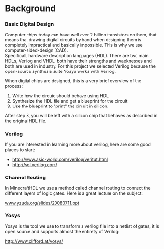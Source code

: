 # Background
### Basic Digital Design
Computer chips today can have well over 2 billion transistors on them, that means that drawing digital circuits by hand when designing them is completely impractical and basically impossible. This is why we use computer-aided-design (CAD).  
Specificall, hardware description languages (HDL). There are two main HDLs, Verilog and VHDL; both have their strengths and waeknesses and both are used in industry. For this project we selected Verilog because the open-source synthesis suite Yosys works with Verilog.

When digital chips are designed, this is a very brief overview of the process:
1. Write how the circuid should behave using HDL
2. Synthesize the HDL file and get a blueprint for the circuit
3. Use the blueprint to "print" ths circuit in silicon. 

After step 3, you will be left with a silicon chip that behaves as described in the original HDL file.

### Verilog
If you are interested in learning more about verilog, here are some good places to start:


* http://www.asic-world.com/verilog/veritut.html
* http://vol.verilog.com/


### Channel Routing
In MinecraftHDL we use a method called channel routing to connect the different layers of logic gates. Here is a great lecture on the subject:

www.yzuda.org/slides/20080711.ppt


### Yosys
Yosys is the tool we use to transform a verilog file into a netlist of gates, it is open source and supports almost the entirety of Verilog:

http://www.clifford.at/yosys/


